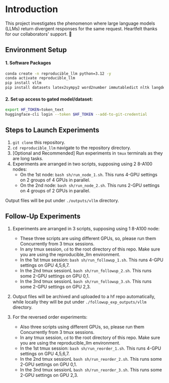 # Introduction

This project investigates the phenomenon where large language models (LLMs) return divergent responses for the same request. Heartfelt thanks for our collaborators' support. :saluting_face: 

## Environment Setup

#### 1. Software Packages
```bash
conda create -n reproducible_llm python=3.12 -y
conda activate reproducible_llm
pip install vllm
pip install datasets latex2sympy2 word2number immutabledict nltk langdetect
```

#### 2. Set up access to gated model/dataset:
```bash
export HF_TOKEN=token_text
huggingface-cli login --token $HF_TOKEN --add-to-git-credential
```

## Steps to Launch Experiments

1. `git clone` this repository.
2. `cd reproducible_llm` navigate to the repository directory.
3. [Optional and Recommended] Run experiments in `tmux` terminals as they are long tasks.
4. Experiments are arranged in two scripts, supposing using 2 8-A100 nodes:
    - On the 1st node: `bash sh/run_node_1.sh`. This runs 4-GPU settings on 2 groups of 4 GPUs in parallel.
    - On the 2nd node: `bash sh/run_node_2.sh`. This runs 2-GPU settings on 4 groups of 2 GPUs in parallel.

Output files will be put under `./outputs/vllm` directory.

## Follow-Up Experiments

1. Experiments are arranged in 3 scripts, supposing using 1 8-A100 node:
    - These three scripts are using different GPUs, so, please run them Concurrently from 3 tmux sessions.
    - In any tmux session, `cd` to the root directory of this repo. Make sure you are using the reproducible_llm environment.
    - In the 1st tmux session: `bash sh/run_followup_1.sh`. This runs 4-GPU settings on GPU 4,5,6,7.
    - In the 2nd tmux sessionL `bash sh/run_followup_2.sh`. This runs some 2-GPU settings on GPU 0,1.
    - In the 3nd tmux sessionL `bash sh/run_followup_3.sh`. This runs some 2-GPU settings on GPU 2,3.

2. Output files will be archived and uploaded to a hf repo automatically, while locally they will be put under `./followup_exp_outputs/vllm` directory. 

3. For the reversed order experiments:
    - Also three scripts using different GPUs, so, please run them Concurrently from 3 tmux sessions.
    - In any tmux session, `cd` to the root directory of this repo. Make sure you are using the reproducible_llm environment.
    - In the 1st tmux session: `bash sh/run_reorder_1.sh`. This runs 4-GPU settings on GPU 4,5,6,7.
    - In the 2nd tmux sessionL `bash sh/run_reorder_2.sh`. This runs some 2-GPU settings on GPU 0,1.
    - In the 3nd tmux sessionL `bash sh/run_reorder_3.sh`. This runs some 2-GPU settings on GPU 2,3.